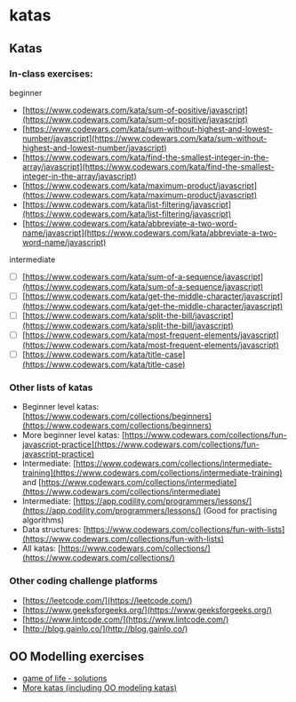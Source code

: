 # katas

## Katas

### In-class exercises:

beginner

* [https://www.codewars.com/kata/sum-of-positive/javascript](https://www.codewars.com/kata/sum-of-positive/javascript)
* [https://www.codewars.com/kata/sum-without-highest-and-lowest-number/javascript](https://www.codewars.com/kata/sum-without-highest-and-lowest-number/javascript)
* [https://www.codewars.com/kata/find-the-smallest-integer-in-the-array/javascript](https://www.codewars.com/kata/find-the-smallest-integer-in-the-array/javascript)
* [https://www.codewars.com/kata/maximum-product/javascript](https://www.codewars.com/kata/maximum-product/javascript)
* [https://www.codewars.com/kata/list-filtering/javascript](https://www.codewars.com/kata/list-filtering/javascript)
* [https://www.codewars.com/kata/abbreviate-a-two-word-name/javascript](https://www.codewars.com/kata/abbreviate-a-two-word-name/javascript)

intermediate

* [ ] [https://www.codewars.com/kata/sum-of-a-sequence/javascript](https://www.codewars.com/kata/sum-of-a-sequence/javascript)
* [ ] [https://www.codewars.com/kata/get-the-middle-character/javascript](https://www.codewars.com/kata/get-the-middle-character/javascript)
* [ ] [https://www.codewars.com/kata/split-the-bill/javascript](https://www.codewars.com/kata/split-the-bill/javascript)
* [ ] [https://www.codewars.com/kata/most-frequent-elements/javascript](https://www.codewars.com/kata/most-frequent-elements/javascript)
* [ ] [https://www.codewars.com/kata/title-case](https://www.codewars.com/kata/title-case)

### Other lists of katas

* Beginner level katas: [https://www.codewars.com/collections/beginners](https://www.codewars.com/collections/beginners)
* More beginner level katas: [https://www.codewars.com/collections/fun-javascript-practice](https://www.codewars.com/collections/fun-javascript-practice)
* Intermediate: [https://www.codewars.com/collections/intermediate-training](https://www.codewars.com/collections/intermediate-training) and [https://www.codewars.com/collections/intermediate](https://www.codewars.com/collections/intermediate)
* Intermediate: [https://app.codility.com/programmers/lessons/](https://app.codility.com/programmers/lessons/) \(Good for practising algorithms\)
* Data structures: [https://www.codewars.com/collections/fun-with-lists](https://www.codewars.com/collections/fun-with-lists)
* All katas: [https://www.codewars.com/collections/](https://www.codewars.com/collections/)

### Other coding challenge platforms

* [https://leetcode.com/](https://leetcode.com/)
* [https://www.geeksforgeeks.org/](https://www.geeksforgeeks.org/)
* [https://www.lintcode.com/](https://www.lintcode.com/)
* [http://blog.gainlo.co/](http://blog.gainlo.co/)

## OO Modelling exercises

* [game of life - solutions](https://github.com/andersondias/conway-game-of-life-javascript)
* [More katas \(including OO modeling katas\)](https://github.com/gamontal/awesome-katas)

